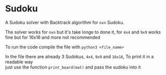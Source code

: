 # Sudoku

A Sudoku solver with Backtrack algorithm for ```nxn``` Sudoku. 

The solver works for ```nxn``` but it's take longe to done it, for ```4x4``` and ```9x9``` works fine but for 16x16 and more not recommended 

To run the code compile the file with ```python3 <file_name>```

In the file there are already 3 Sudokus, ```4x4```, ```9x9``` and ```16x16```, To print it in a readable way <br>
just use the function ```print_board(mat)``` and pass the sudoku into it 
